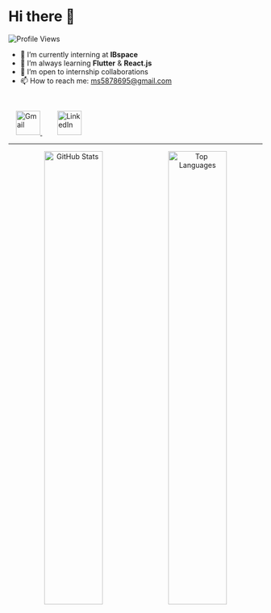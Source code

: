 # Hi there 👋 

<p align="left" style="margin-top:10px;">
  <img src="https://komarev.com/ghpvc/?username=slama-mohamed&color=0e75b6&style=flat" alt="Profile Views" />
</p>

- 🔭 I’m currently interning at **IBspace**  
- 🌱 I’m always learning **Flutter** & **React.js**  
- 👯 I’m open to internship collaborations  
- 📫 How to reach me: [ms5878695@gmail.com](mailto:ms5878695@gmail.com)  

<br>

<p align="left">
  <a href="mailto:ms5878695@gmail.com" target="_blank" rel="noopener noreferrer" style="margin: 0 15px;">
    <img src="https://img.icons8.com/color/48/000000/gmail.png" alt="Gmail" width="48" height="48" />
  </a>
  <a href="https://www.linkedin.com/in/mohamed-slama-4677a5323" target="_blank" rel="noopener noreferrer" style="margin: 0 15px;">
    <img src="https://img.icons8.com/color/48/000000/linkedin.png" alt="LinkedIn" width="48" height="48" />
  </a>
</p>

---

<p align="center">
  <img src="https://github-readme-stats.vercel.app/api?username=slama-mohamed&show_icons=true&theme=dark&hide_title=true&count_private=true&icon_color=ff0000&text_color=ffffff" alt="GitHub Stats" width="48%" />
  <img src="https://github-readme-stats.vercel.app/api/top-langs/?username=slama-mohamed&layout=compact&langs_count=6&theme=dark&text_color=ffffff&bg_color=000000&border_color=ff0000" alt="Top Languages" width="48%" />
</p>
